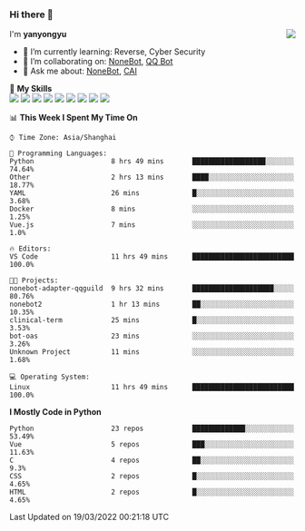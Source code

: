 ### Hi there 👋

<a href="#">
  <img align="right" src="https://github-readme-stats.vercel.app/api?username=yanyongyu&count_private=true&show_icons=true&bg_color=15,f2f7fd,E0EAFC" />
</a>

I'm **yanyongyu**

- 🌱 I’m currently learning: Reverse, Cyber Security
- 👯 I’m collaborating on: [NoneBot](https://github.com/nonebot), [QQ Bot](https://github.com/Mrs4s/go-cqhttp)
- 💬 Ask me about: [NoneBot](https://github.com/nonebot), [CAI](https://github.com/cscs181/CAI)

🌟 **My Skills**  
![](https://img.shields.io/badge/-Python-3e74a2?style=flat-square&logo=Python&logoColor=fff)
![](https://img.shields.io/badge/-Node.js-339933?style=flat-square&logo=Node.js&logoColor=fff)
![](https://img.shields.io/badge/-Vue-4fc08d?style=flat-square&logo=Vue.js&logoColor=fff)
![](https://img.shields.io/badge/-React-2d98ce?style=flat-square&logo=React&logoColor=fff)
![](https://img.shields.io/badge/-Docker-2496ED?style=flat-square&logo=Docker&logoColor=fff)
![](https://img.shields.io/badge/-Linux-000000?style=flat-square&logo=Linux&logoColor=fff)
![](https://img.shields.io/badge/-MySQL-4479A1?style=flat-square&logo=MySQL&logoColor=fff)
![](https://img.shields.io/badge/-Redis-DC382D?style=flat-square&logo=Redis&logoColor=fff)
![](https://img.shields.io/badge/-MongoDB-47A248?style=flat-square&logo=MongoDB&logoColor=fff)

<!--START_SECTION:waka-->
📊 **This Week I Spent My Time On** 

```text
⌚︎ Time Zone: Asia/Shanghai

💬 Programming Languages: 
Python                   8 hrs 49 mins       ██████████████████░░░░░░░   74.64% 
Other                    2 hrs 13 mins       ████░░░░░░░░░░░░░░░░░░░░░   18.77% 
YAML                     26 mins             █░░░░░░░░░░░░░░░░░░░░░░░░   3.68% 
Docker                   8 mins              ░░░░░░░░░░░░░░░░░░░░░░░░░   1.25% 
Vue.js                   7 mins              ░░░░░░░░░░░░░░░░░░░░░░░░░   1.0%

🔥 Editors: 
VS Code                  11 hrs 49 mins      █████████████████████████   100.0%

🐱‍💻 Projects: 
nonebot-adapter-qqguild  9 hrs 32 mins       ████████████████████░░░░░   80.76% 
nonebot2                 1 hr 13 mins        ██░░░░░░░░░░░░░░░░░░░░░░░   10.35% 
clinical-term            25 mins             █░░░░░░░░░░░░░░░░░░░░░░░░   3.53% 
bot-oas                  23 mins             ░░░░░░░░░░░░░░░░░░░░░░░░░   3.26% 
Unknown Project          11 mins             ░░░░░░░░░░░░░░░░░░░░░░░░░   1.68%

💻 Operating System: 
Linux                    11 hrs 49 mins      █████████████████████████   100.0%

```

**I Mostly Code in Python** 

```text
Python                   23 repos            █████████████░░░░░░░░░░░░   53.49% 
Vue                      5 repos             ███░░░░░░░░░░░░░░░░░░░░░░   11.63% 
C                        4 repos             ██░░░░░░░░░░░░░░░░░░░░░░░   9.3% 
CSS                      2 repos             █░░░░░░░░░░░░░░░░░░░░░░░░   4.65% 
HTML                     2 repos             █░░░░░░░░░░░░░░░░░░░░░░░░   4.65%

```



 Last Updated on 19/03/2022 00:21:18 UTC
<!--END_SECTION:waka-->
